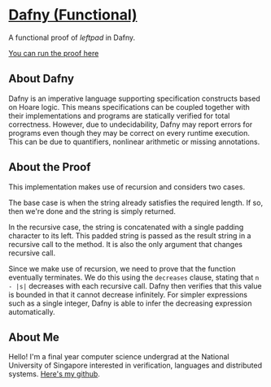 # [Dafny (Functional)](https://rise4fun.com/Dafny/)

A functional proof of *leftpad* in Dafny.

[You can run the proof here](https://rise4fun.com/Dafny/RJ7Wd)

## About Dafny

Dafny is an imperative language supporting specification constructs based on Hoare logic. This means specifications can be coupled together with their implementations and programs are statically verified for total correctness. However, due to undecidability, Dafny may report errors for programs even though they may be correct on every runtime execution. This can be due to quantifiers, nonlinear arithmetic or missing annotations.

## About the Proof

This implementation makes use of recursion and considers two cases.

The base case is when the string already satisfies the required length. If so, then we're done and the string is simply returned.

In the recursive case, the string is concatenated with a single padding character to its left. This padded string is passed as the result string in a recursive call to the method. It is also the only argument that changes recursive call.

Since we make use of recursion, we need to prove that the function eventually terminates. We do this using the `decreases` clause, stating that `n - |s|` decreases with each recursive call. Dafny then verifies that this value is bounded in that it cannot decrease infinitely. For simpler expressions such as a single integer, Dafny is able to infer the decreasing expression automatically.

## About Me

Hello! I'm a final year computer science undergrad at the National University of Singapore interested in verification, languages and distributed systems. [Here's my github]("github.com/arsalanc-v2").
